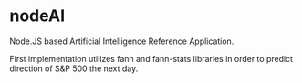 nodeAI
======

Node.JS based Artificial Intelligence Reference Application.

First implementation utilizes fann and fann-stats libraries in order to predict direction of S&P 500 the next day.
